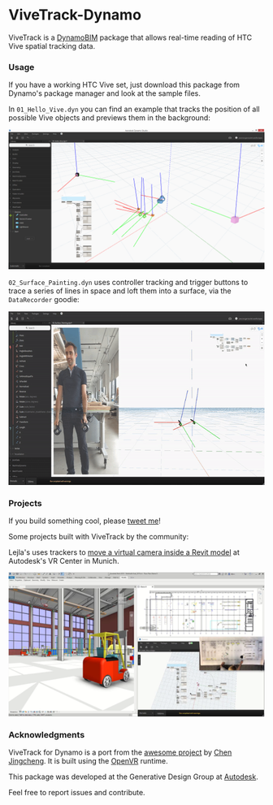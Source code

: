# ViveTrack-Dynamo

ViveTrack is a [DynamoBIM](http://dynamobim.org/) package that allows real-time reading of HTC Vive spatial tracking data.

### Usage
If you have a working HTC Vive set, just download this package from Dynamo's package manager and look at the sample files.

In `01_Hello_Vive.dyn` you can find an example that tracks the position of all possible Vive objects and previews them in the background:

![](assets/ViveTrackDynamo_banner.png)

`02_Surface_Painting.dyn` uses controller tracking and trigger buttons to trace a series of lines in space and loft them into a surface, via the `DataRecorder` goodie:

<p align="center">
<a target="_blank" href="https://youtu.be/h64ZFtlqzC0"><img width="640" height="343" src="assets/ViveTrackDynamo_surface_sculpting.gif"></a>
</p>

### Projects

If you build something cool, please [tweet me](https://twitter.com/garciadelcast)!

Some projects built with ViveTrack by the community:

Lejla's uses trackers to [move a virtual camera inside a Revit model](http://bim-me-up.com/vivetrack-for-dynamo/) at Autodesk's VR Center in Munich.

<p align="center">
<a target="_blank" href="https://www.youtube.com/watch?v=WEIwpMWbxdc"><img src="assets/lejla_camera_tracking_revit.png"></a>
</p>


### Acknowledgments
ViveTrack for Dynamo is a port from the [awesome project](https://github.com/ccc159/ViveTrack) by [Chen Jingcheng](https://github.com/ccc159). It is built using the [OpenVR](https://github.com/ValveSoftware/openvr) runtime.

This package was developed at the Generative Design Group at [Autodesk](https://www.autodesk.com).

Feel free to report issues and contribute.

